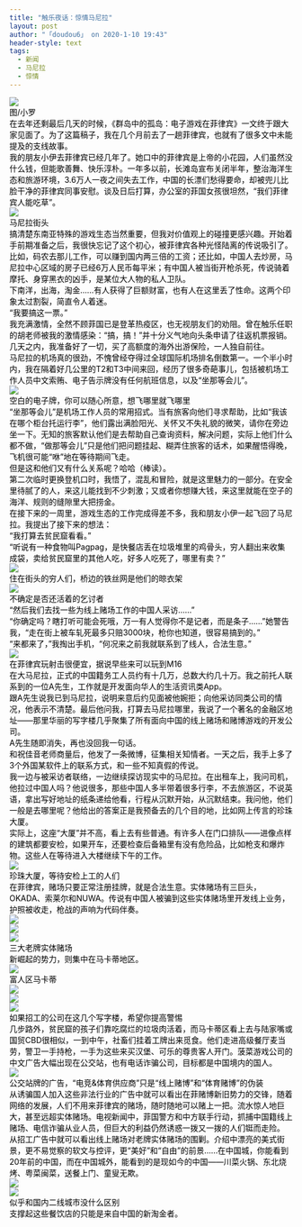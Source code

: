 ```yaml
---
title: "触乐夜话：惊情马尼拉"
layout: post
author: "「doudou6」 on 2020-1-10 19:43"
header-style: text
tags:
  - 新闻
  - 马尼拉
  - 惊情
---
```


<head></head>
<body>
 <div align="left"> 
  <font style="color:rgb(0, 0, 0)"><img src="https://inews.gtimg.com/newsapp_bt/0/11123952016/1000" onload="thumbImg(this)"></font> 
 </div> 
 <div align="left"> 
  <font style="color:rgb(0, 0, 0)">图/小罗</font> 
 </div> 
 <div align="left"> 
  <font style="color:rgb(0, 0, 0)">在去年还剩最后几天的时候，《群岛中的孤岛：电子游戏在菲律宾》一文终于跟大家见面了。为了这篇稿子，我在几个月前去了一趟菲律宾，也就有了很多文中未能提及的支线故事。</font> 
 </div> 
 <div align="left"> 
  <font style="color:rgb(0, 0, 0)">我的朋友小伊去菲律宾已经几年了。她口中的菲律宾是上帝的小花园，人们虽然没什么钱，但能歌善舞、快乐淳朴。一年多以前，长滩岛宣布关闭半年，整治海洋生态和旅游环境，3.6万人一夜之间失去工作，中国的长漂们愁得要命，却被兜儿比脸干净的菲律宾同事安慰。谈及日后打算，办公室的菲国女孩很坦然，“我们菲律宾人能吃草”。</font> 
 </div> 
 <div align="left"> 
  <font style="color:rgb(0, 0, 0)"><img src="https://inews.gtimg.com/newsapp_bt/0/11123952017/1000" onload="thumbImg(this)"></font> 
 </div> 
 <div align="left"> 
  <font style="color:rgb(0, 0, 0)">马尼拉街头</font> 
 </div> 
 <div align="left"> 
  <font style="color:rgb(0, 0, 0)">搞清楚东南亚特殊的游戏生态当然重要，但我对价值观上的碰撞更感兴趣。开始着手前期准备之后，我很快忘记了这个初心，被菲律宾各种光怪陆离的传说吸引了。比如，码农去那儿工作，可以赚到国内两三倍的工资；还比如，中国人去炒房，马尼拉中心区域的房子已经6万人民币每平米；有中国人被当街开枪杀死，传说骑着摩托、身穿黑衣的凶手，是某位大人物的私人卫队。</font> 
 </div> 
 <div align="left"> 
  <font style="color:rgb(0, 0, 0)">下南洋，出海，淘金……有人获得了巨额财富，也有人在这里丢了性命。这两个印象太过割裂，简直令人着迷。</font> 
 </div> 
 <div align="left"> 
  <font style="color:rgb(0, 0, 0)">“我要搞这一票。”</font> 
 </div> 
 <div align="left"> 
  <font style="color:rgb(0, 0, 0)">我充满激情，全然不顾菲国已是登革热疫区，也无视朋友们的劝阻。曾在触乐任职的胡老师被我的激情感染：“搞，搞！”并十分义气地向头条申请了往返机票报销。几天之内，我准备好了一切，买了高额度的海外出游保险，一人独自前往。</font> 
 </div> 
 <div align="left"> 
  <font style="color:rgb(0, 0, 0)">马尼拉的机场真的很劲，不愧曾经夺得过全球国际机场排名倒数第一。一个半小时内，我在隔着好几公里的T2和T3中间来回，经历了很多奇葩事儿，包括被机场工作人员中文索贿、电子告示牌没有任何航班信息，以及“坐那等会儿”。</font> 
 </div> 
 <div align="left"> 
  <font style="color:rgb(0, 0, 0)"><img src="https://inews.gtimg.com/newsapp_bt/0/11123952018/1000" onload="thumbImg(this)"></font> 
 </div> 
 <div align="left"> 
  <font style="color:rgb(0, 0, 0)">空白的电子牌，你可以随心所意，想飞哪里就飞哪里</font> 
 </div> 
 <div align="left"> 
  <font style="color:rgb(0, 0, 0)">“坐那等会儿”是机场工作人员的常用招式。当有旅客向他们寻求帮助，比如“我该在哪个柜台托运行李”，他们露出满脸阳光、关怀又不失礼貌的微笑，请你在旁边坐一下。无知的旅客默认他们是去帮助自己查询资料，解决问题，实际上他们什么都不做，“做那等会儿”只是他们把问题挂起、糊弄住旅客的话术，如果醒悟得晚，飞机很可能“咻”地在等待期间飞走。</font> 
 </div> 
 <div align="left"> 
  <font style="color:rgb(0, 0, 0)">但是这和他们又有什么关系呢？哈哈（棒读）。</font> 
 </div> 
 <div align="left"> 
  <font style="color:rgb(0, 0, 0)">第二次临时更换登机口时，我悟了，混乱和冒险，就是这里魅力的一部分。在安全里待腻了的人，来这儿能找到不少刺激；又或者你想赚大钱，来这里就能在空子的海洋、规则的缝隙里大把捞金。</font> 
 </div> 
 <div align="left"> 
  <font style="color:rgb(0, 0, 0)">在接下来的一周里，游戏生态的工作完成得差不多，我和朋友小伊一起飞回了马尼拉。我提出了接下来的想法：</font> 
 </div> 
 <div align="left"> 
  <font style="color:rgb(0, 0, 0)">“我打算去贫民窟看看。”</font> 
 </div> 
 <div align="left"> 
  <font style="color:rgb(0, 0, 0)">“听说有一种食物叫Pagpag，是快餐店丢在垃圾堆里的鸡骨头，穷人翻出来收集成袋，卖给贫民窟里的其他人吃，好多人吃死了，哪里有卖？”</font> 
 </div> 
 <div align="left"> 
  <font style="color:rgb(0, 0, 0)"><img src="https://inews.gtimg.com/newsapp_bt/0/11123952019/1000" onload="thumbImg(this)"></font> 
 </div> 
 <div align="left"> 
  <font style="color:rgb(0, 0, 0)">住在街头的穷人们，桥边的铁丝网是他们的晾衣架</font> 
 </div> 
 <div align="left"> 
  <font style="color:rgb(0, 0, 0)"><img src="https://inews.gtimg.com/newsapp_bt/0/11123952020/1000" onload="thumbImg(this)"></font> 
 </div> 
 <div align="left"> 
  <font style="color:rgb(0, 0, 0)">不确定是否还活着的乞讨者</font> 
 </div> 
 <div align="left"> 
  <font style="color:rgb(0, 0, 0)">“然后我们去找一些为线上赌场工作的中国人采访……”</font> 
 </div> 
 <div align="left"> 
  <font style="color:rgb(0, 0, 0)">“你确定吗？瞎打听可能会死哦，万一有人觉得你不是记者，而是条子……”她警告我，“走在街上被车轧死最多只赔3000块，枪你也知道，很容易搞到的。”</font> 
 </div> 
 <div align="left"> 
  <font style="color:rgb(0, 0, 0)">“来都来了，”我掏出手机，“何况来之前我就联系到了线人，合法生意。”</font> 
 </div> 
 <div align="left"> 
  <font style="color:rgb(0, 0, 0)"><img src="https://inews.gtimg.com/newsapp_bt/0/11123952021/1000" onload="thumbImg(this)"></font> 
 </div> 
 <div align="left"> 
  <font style="color:rgb(0, 0, 0)">在菲律宾玩射击很便宜，据说早些来可以玩到M16</font> 
 </div> 
 <div align="left"> 
  <font style="color:rgb(0, 0, 0)">在大马尼拉，正式的中国籍务工人员约有十几万，总数大约几十万。我之前托人联系到的一位A先生，工作就是开发面向华人的生活资讯类App。</font> 
 </div> 
 <div align="left"> 
  <font style="color:rgb(0, 0, 0)">跟A先生说我已到马尼拉，说明来意后约见面被他婉拒；向他采访同类公司的情况，他表示不清楚。最后他问我，打算去马尼拉哪里，我说了一个著名的金融区地址——那里华丽的写字楼几乎聚集了所有面向中国的线上赌场和赌博游戏的开发公司。</font> 
 </div> 
 <div align="left"> 
  <font style="color:rgb(0, 0, 0)">A先生随即消失，再也没回我一句话。</font> 
 </div> 
 <div align="left"> 
  <font style="color:rgb(0, 0, 0)">和祝佳音老师商量后，他发了一条微博，征集相关知情者。一天之后，我手上多了3个外国某软件上的联系方式，和一些不知真假的传说。</font> 
 </div> 
 <div align="left"> 
  <font style="color:rgb(0, 0, 0)">我一边与被采访者联络，一边继续探访现实中的马尼拉。在出租车上，我问司机，他拉过中国人吗？他说很多，那些中国人多半带着很多行李，不去旅游区，不说英语，拿出写好地址的纸条递给他看，行程从沉默开始，从沉默结束。我问他，他们一般是去哪里呢？他给出的答案正是我预备去的几个目的地，比如网上传言的珍珠大厦。</font> 
 </div> 
 <div align="left"> 
  <font style="color:rgb(0, 0, 0)">实际上，这座“大厦”并不高，看上去有些普通。有许多人在门口排队——进像点样的建筑都要安检，如果开车，还要检查后备箱里有没有危险品，比如枪支和爆炸物。这些人在等待进入大楼继续下午的工作。</font> 
 </div> 
 <div align="left"> 
  <font style="color:rgb(0, 0, 0)"><img src="https://inews.gtimg.com/newsapp_bt/0/11123952023/1000" onload="thumbImg(this)"></font> 
 </div> 
 <div align="left"> 
  <font style="color:rgb(0, 0, 0)">珍珠大厦，等待安检上工的人们</font> 
 </div> 
 <div align="left"> 
  <font style="color:rgb(0, 0, 0)">在菲律宾，赌场只要正常注册挂牌，就是合法生意。实体赌场有三巨头，OKADA、索莱尔和NUWA。传说有中国人被骗到这些实体赌场里开发线上业务，护照被收走，枪战的声响为代码伴奏。</font> 
 </div> 
 <div align="left"> 
  <font style="color:rgb(0, 0, 0)"><img src="https://inews.gtimg.com/newsapp_bt/0/11123952024/1000" onload="thumbImg(this)"></font> 
 </div> 
 <div align="left"> 
  <font style="color:rgb(0, 0, 0)"><img src="https://inews.gtimg.com/newsapp_bt/0/11123952026/1000" onload="thumbImg(this)"></font> 
 </div> 
 <div align="left"> 
  <font style="color:rgb(0, 0, 0)"><img src="https://inews.gtimg.com/newsapp_bt/0/11123952027/1000" onload="thumbImg(this)"></font> 
 </div> 
 <div align="left"> 
  <font style="color:rgb(0, 0, 0)">三大老牌实体赌场</font> 
 </div> 
 <div align="left"> 
  <font style="color:rgb(0, 0, 0)">新崛起的势力，则集中在马卡蒂地区。</font> 
 </div> 
 <div align="left"> 
  <font style="color:rgb(0, 0, 0)"><img src="https://inews.gtimg.com/newsapp_bt/0/11123952028/1000" onload="thumbImg(this)"></font> 
 </div> 
 <div align="left"> 
  <font style="color:rgb(0, 0, 0)">富人区马卡蒂</font> 
 </div> 
 <div align="left"> 
  <font style="color:rgb(0, 0, 0)"><img src="https://inews.gtimg.com/newsapp_bt/0/11123952029/1000" onload="thumbImg(this)"></font> 
 </div> 
 <div align="left"> 
  <font style="color:rgb(0, 0, 0)"><img src="https://inews.gtimg.com/newsapp_bt/0/11123952030/1000" onload="thumbImg(this)"></font> 
 </div> 
 <div align="left"> 
  <font style="color:rgb(0, 0, 0)"><img src="https://inews.gtimg.com/newsapp_bt/0/11123952033/1000" onload="thumbImg(this)"></font> 
 </div> 
 <div align="left"> 
  <font style="color:rgb(0, 0, 0)">如果招工的公司在这几个写字楼，希望你提高警惕</font> 
 </div> 
 <div align="left"> 
  <font style="color:rgb(0, 0, 0)">几步路外，贫民窟的孩子们靠吃腐烂的垃圾肉活着，而马卡蒂区看上去与陆家嘴或国贸CBD很相似，一到中午，社畜们挂着工牌出来觅食。他们走进高级餐厅麦当劳，警卫一手持枪，一手为这些来买汉堡、可乐的尊贵客人开门。菠菜游戏公司的中文广告大幅出现在公交站，也有电话诈骗公司，目标都是中国境内的国人。</font> 
 </div> 
 <div align="left"> 
  <font style="color:rgb(0, 0, 0)"><img src="https://inews.gtimg.com/newsapp_bt/0/11123952036/1000" onload="thumbImg(this)"></font> 
 </div> 
 <div align="left"> 
  <font style="color:rgb(0, 0, 0)">公交站牌的广告，“电竞&amp;体育供应商”只是“线上赌博”和“体育赌博”的伪装</font> 
 </div> 
 <div align="left"> 
  <font style="color:rgb(0, 0, 0)">从诱骗国人加入这些非法行业的广告中就可以看出在菲赌博新旧势力的交锋，随着网络的发展，人们不用来菲律宾的赌场，随时随地可以赌上一把。流水惊人地巨大，甚至远超实体赌场。电视新闻中，菲国警方和中方联手行动，抓捕中国籍线上赌场、电信诈骗从业人员，但巨大的利益仍然诱惑一拨又一拨的人们铤而走险。</font> 
 </div> 
 <div align="left"> 
  <font style="color:rgb(0, 0, 0)">从招工广告中就可以看出线上赌场对老牌实体赌场的围剿。介绍中漂亮的美式街景，更不易觉察的软文与控评，更“美好”和“自由”的前景……在中国城，你能看到20年前的中国，而在中国城外，能看到的是现如今的中国——川菜火锅、东北烧烤、粤菜闽菜，送餐上门、童叟无欺。</font> 
 </div> 
 <div align="left"> 
  <font style="color:rgb(0, 0, 0)"><img src="https://inews.gtimg.com/newsapp_bt/0/11123952037/1000" onload="thumbImg(this)"></font> 
 </div> 
 <div align="left"> 
  <font style="color:rgb(0, 0, 0)"><img src="https://inews.gtimg.com/newsapp_bt/0/11123952038/1000" onload="thumbImg(this)"></font> 
 </div> 
 <div align="left"> 
  <font style="color:rgb(0, 0, 0)">似乎和国内二线城市没什么区别</font> 
 </div> 
 <div align="left"> 
  <font style="color:rgb(0, 0, 0)">支撑起这些餐饮店的只能是来自中国的新淘金者。</font> 
 </div>
 <br>
</body>


